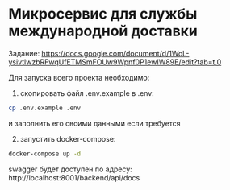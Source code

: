 # Микросервис для службы международной доставки

Задание:
https://docs.google.com/document/d/1WoL-ysivtlwzbRFwqUfETMSmFOUw9Wpnf0P1ewIW89E/edit?tab=t.0

Для запуска всего проекта необходимо:

1. скопировать файл .env.example в .env:

```bash
cp .env.example .env
```
и заполнить его своими данными если требуется

2. запустить docker-compose:

```bash
docker-compose up -d
```

swagger будет доступен по адресу: http://localhost:8001/backend/api/docs